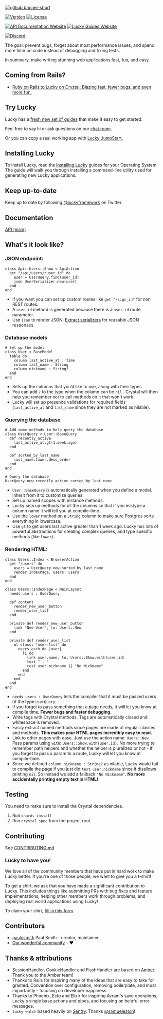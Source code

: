 [![github banner-short](https://user-images.githubusercontent.com/22394/26989908-dd99cc2c-4d22-11e7-9576-c6aeada2bd63.png)](http://luckyframework.org)

[![Version](https://img.shields.io/github/tag/luckyframework/lucky.svg?maxAge=360&label=version)](https://github.com/luckyframework/lucky/releases/latest)
[![License](https://img.shields.io/github/license/luckyframework/lucky.svg)](https://github.com/luckyframework/lucky/blob/main/LICENSE)

[![API Documentation Website](https://img.shields.io/website?down_color=red&down_message=Offline&label=API%20Documentation&up_message=Online&url=https%3A%2F%2Fluckyframework.github.io%2Flucky%2F)](https://luckyframework.github.io/lucky)
[![Lucky Guides Website](https://img.shields.io/website?down_color=red&down_message=Offline&label=Lucky%20Guides&up_message=Online&url=https%3A%2F%2Fluckyframework.org%2Fguides)](https://luckyframework.org/guides)

[![Discord](https://img.shields.io/discord/743896265057632256)](https://discord.gg/HeqJUcb)

The goal: prevent bugs, forget about most performance issues, and spend more
time on code instead of debugging and fixing tests.

In summary, make writing stunning web applications fast, fun, and easy.

## Coming from Rails?

- [Ruby on Rails to Lucky on Crystal: Blazing fast, fewer bugs, and even more fun.
  ](https://hackernoon.com/ruby-on-rails-to-lucky-on-crystal-blazing-fast-fewer-bugs-and-even-more-fun-104010913fec)

## Try Lucky

Lucky has a [fresh new set of guides](https://luckyframework.org/guides/) that
make it easy to get started.

Feel free to say hi or ask questions on our
[chat room](https://luckyframework.org/chat).

Or you can copy a real working app with [Lucky JumpStart](https://github.com/stephendolan/lucky_jumpstart/).

## Installing Lucky

To install Lucky, read the [Installing Lucky](https://luckyframework.org/guides/getting-started/installing) guides for your Operating System.
The guide will walk you through installing a command-line utility used for generating new Lucky applications.

## Keep up-to-date

Keep up to date by following [@luckyframework](https://twitter.com/luckyframework) on Twitter.

## Documentation

[API (main)](https://luckyframework.github.io/lucky/)

## What's it look like?

### JSON endpoint:

```crystal
class Api::Users::Show < ApiAction
  get "/api/users/:user_id" do
    user = UserQuery.find(user_id)
    json UserSerializer.new(user)
  end
end
```

- If you want you can set up custom routes like `get "/sign_in"` for non REST routes.
- A `user_id` method is generated because there is a `user_id` route parameter.
- Use `json` to render JSON. [Extract
  serializers](https://luckyframework.org/guides/writing-json-apis/#respond-with-json)
  for reusable JSON responses.

### Database models

```crystal
# Set up the model
class User < BaseModel
  table do
    column last_active_at : Time
    column last_name : String
    column nickname : String?
  end
end
```

- Sets up the columns that you’d like to use, along with their types
- You can add `?` to the type when the column can be `nil` . Crystal will then
  help you remember not to call methods on it that won't work.
- Lucky will set up presence validations for required fields
  (`last_active_at` and `last_name` since they are not marked as nilable).

### Querying the database

```crystal
# Add some methods to help query the database
class UserQuery < User::BaseQuery
  def recently_active
    last_active_at.gt(1.week.ago)
  end

  def sorted_by_last_name
    last_name.lower.desc_order
  end
end

# Query the database
UserQuery.new.recently_active.sorted_by_last_name
```

- `User::BaseQuery` is automatically generated when you define a model. Inherit
  from it to customize queries.
- Set up named scopes with instance methods.
- Lucky sets up methods for all the columns so that if you mistype a column
  name it will tell you at compile-time.
- Use the `lower` method on a `String` column to make sure Postgres sorts
  everything in lowercase.
- Use `gt` to get users last active greater than 1 week ago. Lucky has lots
  of powerful abstractions for creating complex queries, and type specific
  methods (like `lower`).

### Rendering HTML:

```crystal
class Users::Index < BrowserAction
  get "/users" do
    users = UserQuery.new.sorted_by_last_name
    render IndexPage, users: users
  end
end

class Users::IndexPage < MainLayout
  needs users : UserQuery

  def content
    render_new_user_button
    render_user_list
  end

  private def render_new_user_button
    link "New User", to: Users::New
  end

  private def render_user_list
    ul class: "user-list" do
      users.each do |user|
        li do
          link user.name, to: Users::Show.with(user.id)
          text " - "
          text user.nickname || "No Nickname"
        end
      end
    end
  end
end
```

- `needs users : UserQuery` tells the compiler that it must be passed users
  of the type `UserQuery`.
- If you forget to pass something that a page needs, it will let you know at
  compile time. **Fewer bugs and faster debugging**.
- Write tags with Crystal methods. Tags are automatically closed and
  whitespace is removed.
- Easily extract named methods since pages are made of regular classes and
  methods. **This makes your HTML pages incredibly easy to read.**
- Link to other pages with ease. Just use the action name: `Users::New`. Pass
  params using `with`: `Users::Show.with(user.id)`. No more trying to remember path
  helpers and whether the helper is pluralized or not - If you forget to pass a
  param to a route, Lucky will let you know at compile-time.
- Since we defined `column nickname : String?` as nilable, Lucky would fail
  to compile the page if you just did `text user.nickname` since it disallows
  printing `nil`. So instead we add a fallback `"No Nickname"`. **No more
  accidentally printing empty text in HTML!**

## Testing

You need to make sure to install the Crystal dependencies.

1. Run `shards install`
1. Run `crystal spec` from the project root.

## Contributing

See [CONTRIBUTING.md](CONTRIBUTING.md)

### Lucky to have you!

We love all of the community members that have put in hard work to make Lucky better.
If you're one of those people, we want to give you a t-shirt!

To get a shirt, we ask that you have made a significant contribution to Lucky.
This includes things like submitting PRs with bug fixes and feature implementations, helping other members
work through problems, and deploying real world applications using Lucky!

To claim your shirt, [fill in this form](https://forms.gle/w3PJ4pww8WDAuJov5).

## Contributors

- [paulcsmith](https://github.com/paulcsmith) Paul Smith - creator, maintainer
- [Our wonderful community](https://github.com/luckyframework/lucky/graphs/contributors) - ❤️

## Thanks & attributions

- SessionHandler, CookieHandler and FlashHandler are based on [Amber](https://github.com/amberframework/amber). Thank you to the Amber team!
- Thanks to Rails for inspiring many of the ideas that are easy to take for
  granted. Convention over configuration, removing boilerplate, and most
  importantly - focusing on developer happiness.
- Thanks to Phoenix, Ecto and Elixir for inspiring Avram's save operations,
  Lucky's single base actions and pipes, and focusing on helpful error
  messages.
- `lucky watch` based heavily on [Sentry](https://github.com/samueleaton/sentry). Thanks [@samueleaton](https://github.com/samueleaton)!
